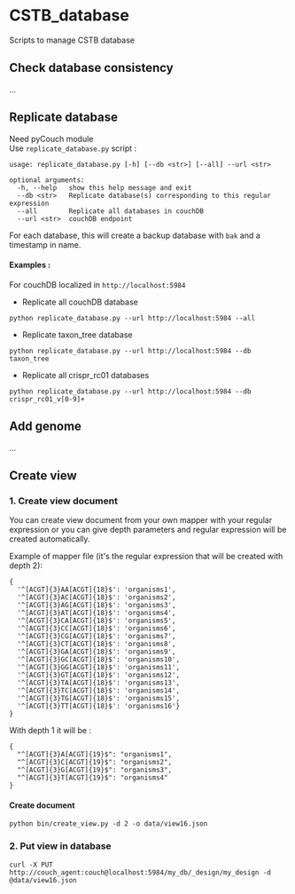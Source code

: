 # CSTB_database
Scripts to manage CSTB database

## Check database consistency 

...

## Replicate database
Need pyCouch module  
Use `replicate_database.py` script :
```
usage: replicate_database.py [-h] [--db <str>] [--all] --url <str>

optional arguments:
  -h, --help   show this help message and exit
  --db <str>   Replicate database(s) corresponding to this regular expression
  --all        Replicate all databases in couchDB
  --url <str>  couchDB endpoint
```
For each database, this will create a backup database with `bak` and a timestamp in name. 

#### Examples :  
For couchDB localized in `http://localhost:5984`
* Replicate all couchDB database
```
python replicate_database.py --url http://localhost:5984 --all
```
* Replicate taxon_tree database
```
python replicate_database.py --url http://localhost:5984 --db taxon_tree
```
* Replicate all crispr_rc01 databases
```
python replicate_database.py --url http://localhost:5984 --db crispr_rc01_v[0-9]+
```

## Add genome
...

## Create view

### 1. Create view document 

You can create view document from your own mapper with your regular expression or you can give depth parameters and regular expression will be created automatically. 

Example of mapper file (it's the regular expression that will be created with depth 2): 
```
{
  '^[ACGT]{3}AA[ACGT]{18}$': 'organisms1', 
  '^[ACGT]{3}AC[ACGT]{18}$': 'organisms2', 
  '^[ACGT]{3}AG[ACGT]{18}$': 'organisms3', 
  '^[ACGT]{3}AT[ACGT]{18}$': 'organisms4', 
  '^[ACGT]{3}CA[ACGT]{18}$': 'organisms5', 
  '^[ACGT]{3}CC[ACGT]{18}$': 'organisms6', 
  '^[ACGT]{3}CG[ACGT]{18}$': 'organisms7', 
  '^[ACGT]{3}CT[ACGT]{18}$': 'organisms8', 
  '^[ACGT]{3}GA[ACGT]{18}$': 'organisms9', 
  '^[ACGT]{3}GC[ACGT]{18}$': 'organisms10', 
  '^[ACGT]{3}GG[ACGT]{18}$': 'organisms11', 
  '^[ACGT]{3}GT[ACGT]{18}$': 'organisms12', 
  '^[ACGT]{3}TA[ACGT]{18}$': 'organisms13', 
  '^[ACGT]{3}TC[ACGT]{18}$': 'organisms14', 
  '^[ACGT]{3}TG[ACGT]{18}$': 'organisms15', 
  '^[ACGT]{3}TT[ACGT]{18}$': 'organisms16'}
}
```
With depth 1 it will be : 
```
{
  "^[ACGT]{3}A[ACGT]{19}$": "organisms1",
  "^[ACGT]{3}C[ACGT]{19}$": "organisms2",
  "^[ACGT]{3}G[ACGT]{19}$": "organisms3",
  "^[ACGT]{3}T[ACGT]{19}$": "organisms4"
}

```
#### Create document
```
python bin/create_view.py -d 2 -o data/view16.json
```

### 2. Put view in database

```
curl -X PUT http://couch_agent:couch@localhost:5984/my_db/_design/my_design -d @data/view16.json
```